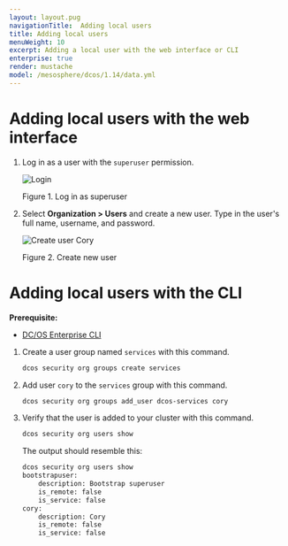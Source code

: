```yaml
---
layout: layout.pug
navigationTitle:  Adding local users
title: Adding local users
menuWeight: 10
excerpt: Adding a local user with the web interface or CLI
enterprise: true
render: mustache
model: /mesosphere/dcos/1.14/data.yml
---
```


<!-- The source repository for this topic is https://github.com/dcos/dcos-docs-site -->


# Adding local users with the web interface

1. Log in as a user with the `superuser` permission.

   ![Login](/mesosphere/dcos/1.14/img/LOGIN-EE-Modal_View-1_12.png)

   Figure 1. Log in as superuser

1. Select **Organization > Users** and create a new user. Type in the user's full name, username, and password.

   ![Create user Cory](/mesosphere/dcos/1.14/img/service-group3.png)

   Figure 2. Create new user


# Adding local users with the CLI

**Prerequisite:**
- [DC/OS Enterprise CLI](/mesosphere/dcos/1.14/cli/enterprise-cli/)


1.  Create a user group named `services` with this command.

    ```bash
    dcos security org groups create services
    ```

1.  Add user `cory` to the `services` group with this command.

    ```bash
    dcos security org groups add_user dcos-services cory
    ```

1.  Verify that the user is added to your cluster with this command.

    ```bash
    dcos security org users show
    ```

    The output should resemble this:

    ```bash
    dcos security org users show
    bootstrapuser:
        description: Bootstrap superuser
        is_remote: false
        is_service: false
    cory:
        description: Cory
        is_remote: false
        is_service: false
    ```

